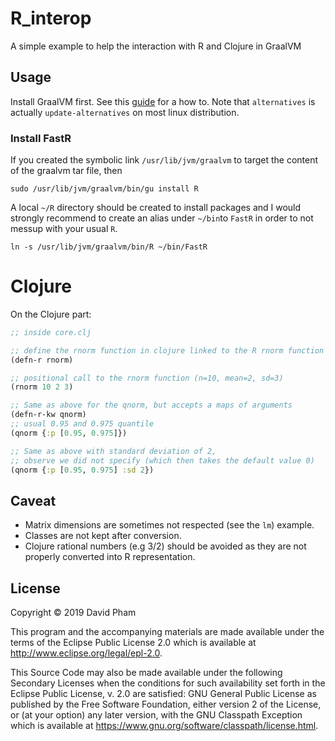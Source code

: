 # R_interop

A simple example to help the interaction with R and Clojure in GraalVM

## Usage

Install GraalVM first. See this
[guide](https://gist.github.com/ricardozanini/fa65e485251913e1467837b1c5a8ed28)
for a how to. Note that `alternatives` is actually `update-alternatives` on
most linux distribution.

### Install FastR

If you created the symbolic link `/usr/lib/jvm/graalvm` to target the content
of the graalvm tar file, then

``` shell
sudo /usr/lib/jvm/graalvm/bin/gu install R
```

A local `~/R` directory should be created to install packages and I would
strongly recommend to create an alias under `~/bin`to `FastR` in order to not
messup with your usual `R`.

``` shell
ln -s /usr/lib/jvm/graalvm/bin/R ~/bin/FastR
```

# Clojure

On the Clojure part:

``` clojure
;; inside core.clj

;; define the rnorm function in clojure linked to the R rnorm function
(defn-r rnorm)

;; positional call to the rnorm function (n=10, mean=2, sd=3)
(rnorm 10 2 3)

;; Same as above for the qnorm, but accepts a maps of arguments
(defn-r-kw qnorm)
;; usual 0.95 and 0.975 quantile
(qnorm {:p [0.95, 0.975]})

;; Same as above with standard deviation of 2,
;; observe we did not specify (which then takes the default value 0)
(qnorm {:p [0.95, 0.975] :sd 2})
```

## Caveat

- Matrix dimensions are sometimes not respected (see the `lm`) example.
- Classes are not kept after conversion.
- Clojure rational numbers (e.g 3/2) should be avoided as they are not properly
  converted into R representation.


## License

Copyright © 2019 David Pham

This program and the accompanying materials are made available under the
terms of the Eclipse Public License 2.0 which is available at
http://www.eclipse.org/legal/epl-2.0.

This Source Code may also be made available under the following Secondary
Licenses when the conditions for such availability set forth in the Eclipse
Public License, v. 2.0 are satisfied: GNU General Public License as published by
the Free Software Foundation, either version 2 of the License, or (at your
option) any later version, with the GNU Classpath Exception which is available
at https://www.gnu.org/software/classpath/license.html.

